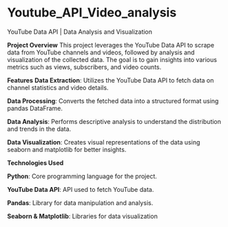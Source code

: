 # Youtube_API_Video_analysis
YouTube Data API | Data Analysis and Visualization

**Project Overview**
This project leverages the YouTube Data API to scrape data from YouTube channels and videos, followed by analysis and visualization of the collected data. The goal is to gain insights into various metrics such as views, subscribers, and video counts.

**Features**
**Data Extraction**: Utilizes the YouTube Data API to fetch data on channel statistics and video details.

**Data Processing**: Converts the fetched data into a structured format using pandas DataFrame.

**Data Analysis**: Performs descriptive analysis to understand the distribution and trends in the data.

**Data Visualization**: Creates visual representations of the data using seaborn and matplotlib for better insights.


**Technologies Used**

**Python**: Core programming language for the project.

**YouTube Data API**: API used to fetch YouTube data.

**Pandas**: Library for data manipulation and analysis.

**Seaborn & Matplotlib**: Libraries for data visualization
